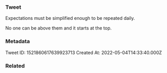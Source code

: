 ### Tweet
Expectations must be simplified enough to be repeated daily. 

No one can be above them and it starts at the top.

### Metadata
Tweet ID: 1521860617639923713
Created At: 2022-05-04T14:33:40.000Z

### Related

